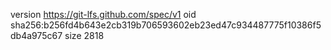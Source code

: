version https://git-lfs.github.com/spec/v1
oid sha256:b256fd4b643e2cb319b706593602eb23ed47c934487775f10386f5db4a975c67
size 2818
